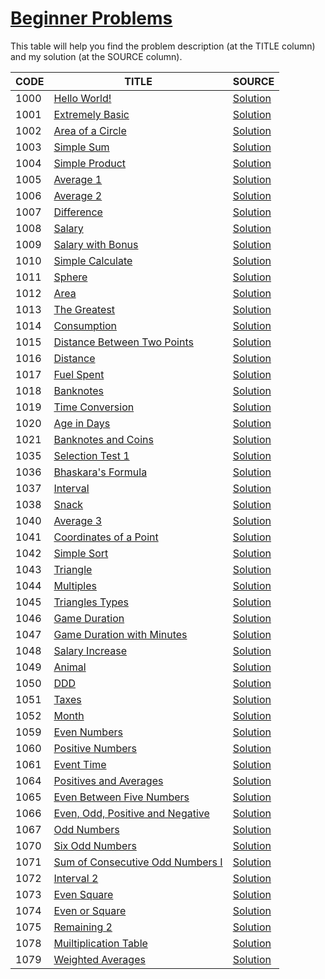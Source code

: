 # [Beginner Problems](https://www.urionlinejudge.com.br/judge/en/problems/index/1)

This table will help you find the problem description (at the TITLE column) and my solution (at the SOURCE column).

CODE | TITLE | SOURCE
---- | ----- | ------
1000 | [Hello World!](https://www.urionlinejudge.com.br/judge/en/problems/view/1000) | [Solution](./1000/hello.go)
1001 | [Extremely Basic](https://www.urionlinejudge.com.br/judge/en/problems/view/1001) | [Solution](./1001/extremely_basic.go)
1002 | [Area of a Circle](https://www.urionlinejudge.com.br/judge/en/problems/view/1002) | [Solution](./1002/area_of_a_circle.go)
1003 | [Simple Sum](https://www.urionlinejudge.com.br/judge/en/problems/view/1003) | [Solution](./1003/simple_sum.go)
1004 | [Simple Product](https://www.urionlinejudge.com.br/judge/en/problems/view/1004) | [Solution](./1004/simple_product.go)
1005 | [Average 1](https://www.urionlinejudge.com.br/judge/en/problems/view/1005) | [Solution](./1005/average_1.go)
1006 | [Average 2](https://www.urionlinejudge.com.br/judge/en/problems/view/1006) | [Solution](./1006/average_2.go)
1007 | [Difference](https://www.urionlinejudge.com.br/judge/en/problems/view/1007) | [Solution](./1007/difference.go)
1008 | [Salary](https://www.urionlinejudge.com.br/judge/en/problems/view/1008) | [Solution](./1008/salary.go)
1009 | [Salary with Bonus](https://www.urionlinejudge.com.br/judge/en/problems/view/1009) | [Solution](./1009/salary_with_bonus.go)
1010 | [Simple Calculate](https://www.urionlinejudge.com.br/judge/en/problems/view/1010) | [Solution](./1010/simple_calculate.go)
1011 | [Sphere](https://www.urionlinejudge.com.br/judge/en/problems/view/1011) | [Solution](./1011/sphere.go)
1012 | [Area](https://www.urionlinejudge.com.br/judge/en/problems/view/1012) | [Solution](./1012/area.go)
1013 | [The Greatest](https://www.urionlinejudge.com.br/judge/en/problems/view/1013) | [Solution](./1013/the_greatest.go)
1014 | [Consumption](https://www.urionlinejudge.com.br/judge/en/problems/view/1014) | [Solution](./1014/consumption.go)
1015 | [Distance Between Two Points](https://www.urionlinejudge.com.br/judge/en/problems/view/1015) | [Solution](./1015/distance_between_two_points.go)
1016 | [Distance](https://www.urionlinejudge.com.br/judge/en/problems/view/1016) | [Solution](./1016/distance.go)
1017 | [Fuel Spent](https://www.urionlinejudge.com.br/judge/en/problems/view/1017) | [Solution](./1017/fuel_spent.go)
1018 | [Banknotes](https://www.urionlinejudge.com.br/judge/en/problems/view/1018) | [Solution](./1018/banknotes.go)
1019 | [Time Conversion](https://www.urionlinejudge.com.br/judge/en/problems/view/1019) | [Solution](./1019/time_conversion.go)
1020 | [Age in Days](https://www.urionlinejudge.com.br/judge/en/problems/view/1020) | [Solution](./1020/age_in_days.go)
1021 | [Banknotes and Coins](https://www.urionlinejudge.com.br/judge/en/problems/view/1021) | [Solution](./1021/banknotes_and_coins.go)
1035 | [Selection Test 1](https://www.urionlinejudge.com.br/judge/en/problems/view/1035) | [Solution](./1035/selection_test_one.go)
1036 | [Bhaskara's Formula](https://www.urionlinejudge.com.br/judge/en/problems/view/1036) | [Solution](./1036/bhaskaras_formula.go)
1037 | [Interval](https://www.urionlinejudge.com.br/judge/en/problems/view/1037) | [Solution](./1037/interval.go)
1038 | [Snack](https://www.urionlinejudge.com.br/judge/en/problems/view/1038) | [Solution](./1038/snack.go)
1040 | [Average 3](https://www.urionlinejudge.com.br/judge/en/problems/view/1040) | [Solution](./1040/average_3.go)
1041 | [Coordinates of a Point](https://www.urionlinejudge.com.br/judge/en/problems/view/1041) | [Solution](./1041/coordinates_of_a_point.go)
1042 | [Simple Sort](https://www.urionlinejudge.com.br/judge/en/problems/view/1042) | [Solution](./1042/simple_sort.go)
1043 | [Triangle](https://www.urionlinejudge.com.br/judge/en/problems/view/1043) | [Solution](./1043/triangle.go)
1044 | [Multiples](https://www.urionlinejudge.com.br/judge/en/problems/view/1044) | [Solution](./1044/multiples.go)
1045 | [Triangles Types](https://www.urionlinejudge.com.br/judge/en/problems/view/1045) | [Solution](./1045/triangles_types.go)
1046 | [Game Duration](https://www.urionlinejudge.com.br/judge/en/problems/view/1046) | [Solution](./1046/game_time.go)
1047 | [Game Duration with Minutes](https://www.urionlinejudge.com.br/judge/en/problems/view/1047) | [Solution](./1047/game_time_with_minutes.go)
1048 | [Salary Increase](https://www.urionlinejudge.com.br/judge/en/problems/view/1048) | [Solution](./1048/salary_increase.go)
1049 | [Animal](https://www.urionlinejudge.com.br/judge/en/problems/view/1049) | [Solution](./1049/animal.go)
1050 | [DDD](https://www.urionlinejudge.com.br/judge/en/problems/view/1050) | [Solution](./1050/ddd.go)
1051 | [Taxes](https://www.urionlinejudge.com.br/judge/en/problems/view/1051) | [Solution](./1051/taxes.go)
1052 | [Month](https://www.urionlinejudge.com.br/judge/en/problems/view/1052) | [Solution](./1052/month.go)
1059 | [Even Numbers](https://www.urionlinejudge.com.br/judge/en/problems/view/1059) | [Solution](./1059/even_numbers.go)
1060 | [Positive Numbers](https://www.urionlinejudge.com.br/judge/en/problems/view/1060) | [Solution](./1060/positive_numbers.go)
1061 | [Event Time](https://www.urionlinejudge.com.br/judge/en/problems/view/1061) | [Solution](./1061/event_time.go)
1064 | [Positives and Averages](https://www.urionlinejudge.com.br/judge/en/problems/view/1064) | [Solution](./1064/positives_and_averages.go)
1065 | [Even Between Five Numbers](https://www.urionlinejudge.com.br/judge/en/problems/view/1065) | [Solution](./1065/even_between_five_numbers.go)
1066 | [Even, Odd, Positive and Negative](https://www.urionlinejudge.com.br/judge/en/problems/view/1066) | [Solution](./1066/even_odd_ositive_and_negative.go)
1067 | [Odd Numbers](https://www.urionlinejudge.com.br/judge/en/problems/view/1067) | [Solution](./1067/odd_numbers.go)
1070 | [Six Odd Numbers](https://www.urionlinejudge.com.br/judge/en/problems/view/1070) | [Solution](./1070/six_odd_numbers.go)
1071 | [Sum of Consecutive Odd Numbers I](https://www.urionlinejudge.com.br/judge/en/problems/view/1071) | [Solution](./1071/sum_of_consecutive_odd_numbers_1.go)
1072 | [Interval 2](https://www.urionlinejudge.com.br/judge/en/problems/view/1072) | [Solution](./1072/interval_ii.go)
1073 | [Even Square](https://www.urionlinejudge.com.br/judge/en/problems/view/1073) | [Solution](./1073/even_square.go)
1074 | [Even or Square](https://www.urionlinejudge.com.br/judge/en/problems/view/1074) | [Solution](./1074/even_or_odd.go)
1075 | [Remaining 2](https://www.urionlinejudge.com.br/judge/en/problems/view/1075) | [Solution](./1075/remaining_2.go)
1078 | [Muiltiplication Table](https://www.urionlinejudge.com.br/judge/en/problems/view/1078) | [Solution](./1078/multiplication_table.go)
1079 | [Weighted Averages](https://www.urionlinejudge.com.br/judge/en/problems/view/1079) | [Solution](./1079/weighted_averages.go)

